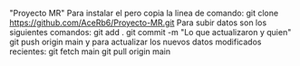 "Proyecto MR" 
Para instalar el pero copia la linea de comando: git clone https://github.com/AceRb6/Proyecto-MR.git
Para subir datos son los siguientes comandos:
    git add .
    git commit -m "Lo que actualizaron y quien"
    git push origin main
y para actualizar los nuevos datos modificados recientes:
    git fetch main
    git pull origin main